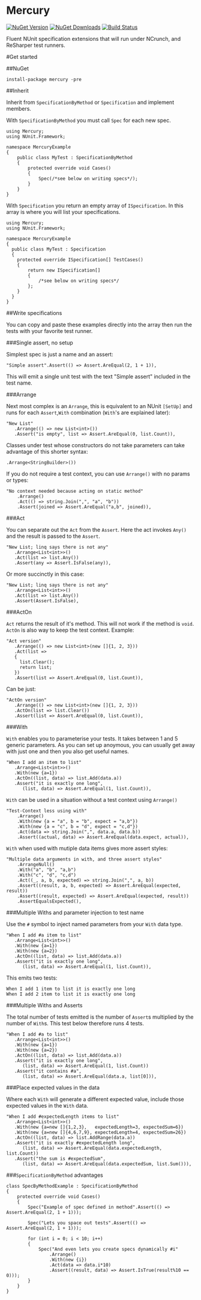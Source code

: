 # Mercury

[![NuGet Version](http://img.shields.io/nuget/v/Mercury.svg?style=flat)](https://www.nuget.org/packages/Mercury/)
[![NuGet Downloads](http://img.shields.io/nuget/dt/Mercury.svg?style=flat)](https://www.nuget.org/packages/Mercury/)
[![Build Status](https://travis-ci.org/MercuryNuGet/Mercury.svg)](https://travis-ci.org/MercuryNuGet/Mercury)

Fluent NUnit specification extensions that will run under NCrunch, and ReSharper test runners.

#Get started

##NuGet

```
install-package mercury -pre
```

##Inherit

Inherit from `SpecificationByMethod` or `Specification` and implement members.

With `SpecificationByMethod` you must call `Spec` for each new spec.

```
using Mercury;
using NUnit.Framework;

namespace MercuryExample
{
    public class MyTest : SpecificationByMethod
    {
        protected override void Cases()
        {
            Spec(/*see below on writing specs*/);
        }
    }
}
```

With `Specification` you return an empty array of `ISpecification`. In this array is where you will list your specifications.

```
using Mercury;
using NUnit.Framework;

namespace MercuryExample
{
  public class MyTest : Specification
  {
    protected override ISpecification[] TestCases()
    {
        return new ISpecification[]
        {
            /*see below on writing specs*/
        };
    }
  }
}
```

##Write specifications

You can copy and paste these examples directly into the array then run the tests with your favorite test runner.

###Single assert, no setup

Simplest spec is just a name and an assert:

```
"Simple assert".Assert(() => Assert.AreEqual(2, 1 + 1)),
```

This will emit a single unit test with the text "Simple assert" included in the test name.

###Arrange

Next most complex is an `Arrange`, this is equivalent to an NUnit `[SetUp]` and runs for each `Assert`,`With` combination (`With`'s are explained later):

```
"New List"
   .Arrange(() => new List<int>())
   .Assert("is empty", list => Assert.AreEqual(0, list.Count)),
```

Classes under test whose constructors do not take parameters can take advantage of this shorter syntax:

```
.Arrange<StringBuilder>())
```

If you do not require a test context, you can use `Arrange()` with no params or types:

```
"No context needed because acting on static method"
    .Arrange()
    .Act(() => string.Join(",", "a", "b"))
    .Assert(joined => Assert.AreEqual("a,b", joined)),
```

###Act

You can separate out the `Act` from the `Assert`. Here the act invokes `Any()` and the result is passed to the `Assert`.

```
"New List; linq says there is not any"
   .Arrange<List<int>>()
   .Act(list => list.Any())
   .Assert(any => Assert.IsFalse(any)),
```

Or more succinctly in this case:

```
"New List; linq says there is not any"
   .Arrange<List<int>>()
   .Act(list => list.Any())
   .Assert(Assert.IsFalse),
```

###ActOn

`Act` returns the result of it's method. This will not work if the method is `void`. `ActOn` is also way to keep the test context. Example:

```
"Act version"
   .Arrange(() => new List<int>(new []{1, 2, 3}))
   .Act(list =>
   {
     list.Clear();
     return list;
   })
   .Assert(list => Assert.AreEqual(0, list.Count)),
```

Can be just:

```
"ActOn version"
   .Arrange(() => new List<int>(new []{1, 2, 3}))
   .ActOn(list => list.Clear())
   .Assert(list => Assert.AreEqual(0, list.Count)),
```

###With

`With` enables you to parameterise your tests. It takes between 1 and 5 generic parameters. As you can set up anoymous, you can usually get away with just one and then you also get useful names.

```
"When I add an item to list"
   .Arrange<List<int>>()
   .With(new {a=1})
   .ActOn((list, data) => list.Add(data.a))
   .Assert("it is exactly one long",
      (list, data) => Assert.AreEqual(1, list.Count)),
```

`With` can be used in a situation without a test context using `Arrange()`

```
"Test-Context less using with"
    .Arrange()
    .With(new {a = "a", b = "b", expect = "a,b"})
    .With(new {a = "c", b = "d", expect = "c,d"})
    .Act(data => string.Join(",", data.a, data.b))
    .Assert((actual, data) => Assert.AreEqual(data.expect, actual)),
```

`With` when used with mutiple data items gives more assert styles:

```
"Multiple data arguments in with, and three assert styles"
    .ArrangeNull()
    .With("a", "b", "a,b")
    .With("c", "d", "c,d")
    .Act((_, a, b, expected) => string.Join(",", a, b))
    .Assert((result, a, b, expected) => Assert.AreEqual(expected, result))
    .Assert((result, expected) => Assert.AreEqual(expected, result))
    .AssertEqualsExpected(),
```

###Multiple Withs and parameter injection to test name

Use the `#` symbol to inject named parameters from your `With` data type.

```
"When I add #a item to list"
   .Arrange<List<int>>()
   .With(new {a=1})
   .With(new {a=2})
   .ActOn((list, data) => list.Add(data.a))
   .Assert("it is exactly one long",
      (list, data) => Assert.AreEqual(1, list.Count)),
```

This emits two tests:

```
When I add 1 item to list it is exactly one long
When I add 2 item to list it is exactly one long
```

###Multiple Withs and Asserts

The total number of tests emitted is the number of `Assert`s multiplied by the number of `With`s. This test below therefore runs 4 tests.

```
"When I add #a to list"
   .Arrange<List<int>>()
   .With(new {a=1})
   .With(new {a=2})
   .ActOn((list, data) => list.Add(data.a))
   .Assert("it is exactly one long",
      (list, data) => Assert.AreEqual(1, list.Count))
   .Assert("it contains #a",
      (list, data) => Assert.AreEqual(data.a, list[0])),
```

###Place expected values in the data

Where each `With` will generate a different expected value, include those expected values in the `With` data.

```
"When I add #expectedLength items to list"
   .Arrange<List<int>>()
   .With(new {a=new []{1,2,3},   expectedLength=3, expectedSum=6})
   .With(new {a=new []{4,6,7,9}, expectedLength=4, expectedSum=26})
   .ActOn((list, data) => list.AddRange(data.a))
   .Assert("it is exactly #expectedLength long",
      (list, data) => Assert.AreEqual(data.expectedLength, list.Count))
   .Assert("the sum is #expectedSum",
      (list, data) => Assert.AreEqual(data.expectedSum, list.Sum())),
```

###`SpecificationByMethod` advantages

```
class SpecByMethodExample : SpecificationByMethod
{
    protected override void Cases()
    {
        Spec("Example of spec defined in method".Assert(() => Assert.AreEqual(2, 1 + 1)));

        Spec("Lets you space out tests".Assert(() => Assert.AreEqual(2, 1 + 1)));

        for (int i = 0; i < 10; i++)
        {
            Spec("And even lets you create specs dynamically #i"
                .Arrange()
                .With(new {i})
                .Act(data => data.i*10)
                .Assert((result, data) => Assert.IsTrue(result%10 == 0)));
        }
    }
}
```